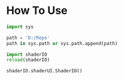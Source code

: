 How To Use
==
```python
import sys

path = 'D:/Repo'
path in sys.path or sys.path.append(path)

import shaderIO
reload(shaderIO)

shaderIO.shaderUI.ShaderIO()
```